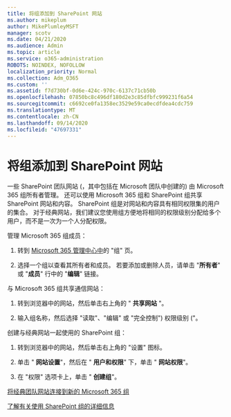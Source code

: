 ```yaml
---
title: 将组添加到 SharePoint 网站
ms.author: mikeplum
author: MikePlumleyMSFT
manager: scotv
ms.date: 04/21/2020
ms.audience: Admin
ms.topic: article
ms.service: o365-administration
ROBOTS: NOINDEX, NOFOLLOW
localization_priority: Normal
ms.collection: Adm_O365
ms.custom: ''
ms.assetid: f7d730bf-0d6e-424c-970c-6137c71cb50b
ms.openlocfilehash: 07850bc8c496df180d2e3c85dfbfc999231f6a54
ms.sourcegitcommit: c6692ce0fa1358ec3529e59ca0ecdfdea4cdc759
ms.translationtype: MT
ms.contentlocale: zh-CN
ms.lasthandoff: 09/14/2020
ms.locfileid: "47697331"
---
```

# <a name="add-a-group-to-a-sharepoint-site"></a>将组添加到 SharePoint 网站

一些 SharePoint 团队网站 (，其中包括在 Microsoft 团队中创建的) 由 Microsoft 365 组所有者管理。 还可以使用 Microsoft 365 组和 SharePoint 组共享 SharePoint 网站和内容。 SharePoint 组是对网站和内容具有相同权限集的用户的集合。 对于经典网站，我们建议您使用组方便地将相同的权限级别分配给多个用户，而不是一次为一个人分配权限。
  
管理 Microsoft 365 组成员：
  
1. 转到 [Microsoft 365 管理中心中](https://portal.office.com/adminportal/home#/groups)的 "组" 页。
    
2. 选择一个组以查看其所有者和成员。 若要添加或删除人员，请单击 "**所有者**" 或 "**成员**" 行中的 "**编辑**" 链接。 
    
与 Microsoft 365 组共享通信网站：
  
1. 转到浏览器中的网站，然后单击右上角的 " **共享网站** "。 
    
2. 输入组名称，然后选择 "读取"、"编辑" 或 "完全控制") 权限级别 ("。
    
创建与经典网站一起使用的 SharePoint 组：
  
1. 转到浏览器中的网站，然后单击右上角的 "设置" 图标。
    
2. 单击 " **网站设置**"，然后在 " **用户和权限**" 下，单击 " **网站权限**"。
    
3. 在 "权限" 选项卡上，单击 " **创建组**"。
    
[将经典团队网站连接到新的 Microsoft 365 组](https://go.microsoft.com/fwlink/?linkid=2008654)
  
[了解有关使用 SharePoint 组的详细信息](https://go.microsoft.com/fwlink/?linkid=874658)
  

